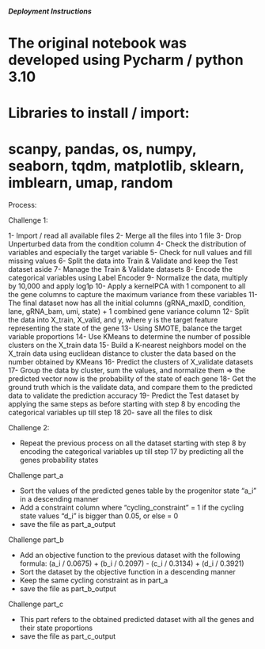 ##### Deployment Instructions

# The original notebook was developed using Pycharm / python 3.10
# Libraries to install / import:
# scanpy, pandas, os, numpy, seaborn, tqdm, matplotlib, sklearn, imblearn, umap, random

Process:

Challenge 1:

1- Import / read all available files
2- Merge all the files into 1 file
3- Drop Unperturbed data from the condition column
4- Check the distribution of variables and especially the target variable
5- Check for null values and fill missing values
6- Split the data into Train & Validate and keep the Test dataset aside
7- Manage the Train & Validate datasets
8- Encode the categorical variables using Label Encoder
9- Normalize the data, multiply by 10,000 and apply log1p
10- Apply a kernelPCA with 1 component to all the gene columns to capture the maximum variance from these variables
11- The final dataset now has all the initial columns (gRNA_maxID, condition, lane, gRNA_bam, umi, state) + 1 combined gene variance column
12- Split the data into X_train, X_valid, and y, where y is the target feature representing the state of the gene
13- Using SMOTE, balance the target variable proportions
14- Use KMeans to determine the number of possible clusters on the X_train data
15- Build a K-nearest neighbors model on the X_train data using euclidean distance to cluster the data based on the number obtained by KMeans
16- Predict the clusters of X_validate datasets
17- Group the data by cluster, sum the values, and normalize them => the predicted vector now is the probability of the state of each gene
18- Get the ground truth which is the validate data, and compare them to the predicted data to validate the prediction accuracy
19- Predict the Test dataset by applying the same steps as before starting with step 8 by encoding the categorical variables up till step 18
20- save all the files to disk

Challenge 2:

- Repeat the previous process on all the dataset starting with step 8 by encoding the categorical variables up till step 17 by predicting all the genes probability states

Challenge part_a

- Sort the values of the predicted genes table by the progenitor state “a_i” in a descending manner
- Add a constraint column where “cycling_constraint” = 1 if the cycling state values “d_i” is bigger than 0.05, or else = 0
- save the file as part_a_output

Challenge part_b

- Add an objective function to the previous dataset with the following formula: (a_i / 0.0675) + (b_i / 0.2097) - (c_i / 0.3134) + (d_i / 0.3921)
- Sort the dataset by the objective function in a descending manner
- Keep the same cycling constraint as in part_a
- save the file as part_b_output

Challenge part_c

- This part refers to the obtained predicted dataset with all the genes and their state proportions
- save the file as part_c_output

